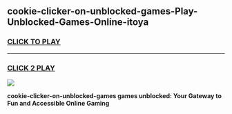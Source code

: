 
## cookie-clicker-on-unblocked-games-Play-Unblocked-Games-Online-itoya
<h3>
<a href="https://premium76.site?title=cookie-clicker-on-unblocked-games&ref=25A">CLICK TO PLAY</a></h3>
<hr>

<h3>
<a href="https://premium76.site?title=cookie-clicker-on-unblocked-games&ref=25A">CLICK 2 PLAY</a>
  
</h3>

<a href="https://premium76.site?title=cookie-clicker-on-unblocked-games&ref=25A"><img src="https://clearcache.store/games.png"></a>


**cookie-clicker-on-unblocked-games games unblocked: Your Gateway to Fun and Accessible Online Gaming**
